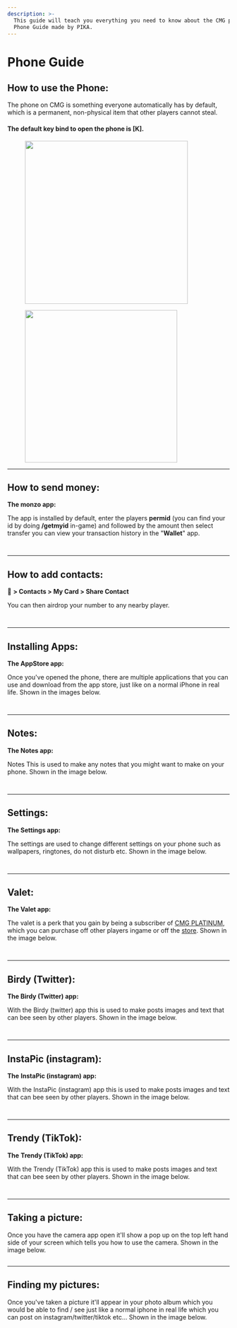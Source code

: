 ```yaml
---
description: >-
  This guide will teach you everything you need to know about the CMG phone.
  Phone Guide made by PIKA.
---
```


# Phone Guide

## How to use the Phone: <a href="#cmg-phone-updated-2023" id="cmg-phone-updated-2023"></a>

The phone on CMG is something everyone automatically has by default, which is a permanent, non-physical item that other players cannot steal.

#### The default key bind to open the phone is \[**K**].

<div>

<figure><img src="../.gitbook/assets/Phone 1 (3).png" alt="" width="369"><figcaption></figcaption></figure>

 

<figure><img src="../.gitbook/assets/Phone 2 (1).png" alt="" width="345"><figcaption></figcaption></figure>

</div>

***

## How to send money:

**The monzo app:**

The app is installed by default, enter the players **permid** (you can find your id by doing **/getmyid** in-game) and followed by the amount then select transfer you can view your transaction history in the "**Wallet**" app.

<div>

<figure><img src="../.gitbook/assets/Phone 3 (1).png" alt=""><figcaption></figcaption></figure>

 

<figure><img src="../.gitbook/assets/Phone 4.png" alt=""><figcaption></figcaption></figure>

</div>

***

## How to add contacts:

&#x20;**📲** **> Contacts > My Card > Share Contact**

You can then airdrop your number to any nearby player.

<div>

<figure><img src="../.gitbook/assets/Phone 5.png" alt=""><figcaption></figcaption></figure>

 

<figure><img src="../.gitbook/assets/Phone 6 (1).png" alt=""><figcaption></figcaption></figure>

</div>

***

## Installing Apps:

**The AppStore app:**

Once you've opened the phone, there are multiple applications that you can use and download from the app store, just like on a normal iPhone in real life. Shown in the images below.

<div>

<figure><img src="../.gitbook/assets/Phone 7 (1).png" alt=""><figcaption></figcaption></figure>

 

<figure><img src="../.gitbook/assets/Phone 8 (1).png" alt=""><figcaption></figcaption></figure>

</div>

***

## Notes:

**The Notes app:**

Notes This is used to make any notes that you might want to make on your phone. Shown in the image below.

<div>

<figure><img src="../.gitbook/assets/Phone 9.png" alt=""><figcaption></figcaption></figure>

 

<figure><img src="../.gitbook/assets/Phone 10.png" alt=""><figcaption></figcaption></figure>

</div>

***

## Settings:

**The Settings app:**

The settings are used to change different settings on your phone such as wallpapers, ringtones, do not disturb etc. Shown in the image below.

<div>

<figure><img src="../.gitbook/assets/Phone 11.png" alt=""><figcaption></figcaption></figure>

 

<figure><img src="../.gitbook/assets/Phone 12.png" alt=""><figcaption></figcaption></figure>

</div>

***

## Valet:

**The Valet app:**

The valet is a perk that you gain by being a subscriber of [CMG PLATINUM](https://store.cmgstudios.net/category/subscriptions), which you can purchase off other players ingame or off the [store](https://store.cmgstudios.net/category/subscriptions). Shown in the image below.

<div>

<figure><img src="../.gitbook/assets/Phone 13.png" alt=""><figcaption></figcaption></figure>

 

<figure><img src="../.gitbook/assets/Phone 14.png" alt=""><figcaption></figcaption></figure>

</div>

***

## **Birdy (Twitter)**:

**The Birdy (Twitter) app:**

With the Birdy (twitter) app this is used to make posts images and text that can bee seen by other players. Shown in the image below.

<div>

<figure><img src="../.gitbook/assets/Phone 15.png" alt=""><figcaption></figcaption></figure>

 

<figure><img src="../.gitbook/assets/Phone 16.png" alt=""><figcaption></figcaption></figure>

</div>

***

## InstaPic (instagram):

**The** **InstaPic (instagram) app:**

With the InstaPic (instagram) app this is used to make posts images and text that can bee seen by other players. Shown in the image below.

<div>

<figure><img src="../.gitbook/assets/Phone 17.png" alt=""><figcaption></figcaption></figure>

 

<figure><img src="../.gitbook/assets/Phone 18.png" alt=""><figcaption></figcaption></figure>

</div>

***

## Trendy (TikTok):

**The** **Trendy (TikTok) app:**

With the Trendy (TikTok) app this is used to make posts images and text that can bee seen by other players. Shown in the image below.

<div>

<figure><img src="../.gitbook/assets/Phone 19.png" alt=""><figcaption></figcaption></figure>

 

<figure><img src="../.gitbook/assets/Phone 20.png" alt=""><figcaption></figcaption></figure>

</div>

***

## Taking a picture:

Once you have the camera app open it'll show a pop up on the top left hand side of your screen which tells you how to use the camera. Shown in the image below.

<figure><img src="../.gitbook/assets/Phone 23.png" alt=""><figcaption></figcaption></figure>

***

## Finding my pictures:

Once you've taken a picture it'll appear in your photo album which you would be able to find / see just like a normal iphone in real life which you can post on instagram/twitter/tiktok etc... Shown in the image below.

<div>

<figure><img src="../.gitbook/assets/Phone 21.png" alt=""><figcaption></figcaption></figure>

 

<figure><img src="../.gitbook/assets/Phone 22.png" alt=""><figcaption></figcaption></figure>

</div>
